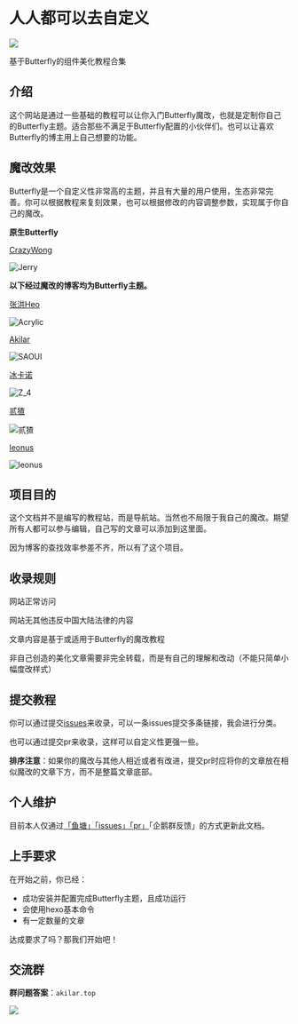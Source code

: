 # 人人都可以去自定义

![](https://bu.dusays.com/2023/03/07/64069fa1348b0.webp)

基于Butterfly的组件美化教程合集

## 介绍

这个网站是通过一些基础的教程可以让你入门Butterfly魔改，也就是定制你自己的Butterfly主题。适合那些不满足于Butterfly配置的小伙伴们。也可以让喜欢Butterfly的博主用上自己想要的功能。

## 魔改效果

Butterfly是一个自定义性非常高的主题，并且有大量的用户使用，生态非常完善。你可以根据教程来复刻效果，也可以根据修改的内容调整参数，实现属于你自己的魔改。

**原生Butterfly**

[CrazyWong](https://blog.crazywong.com/)

![Jerry](https://p.zhheo.com/BLf7G423891181667291198698.png!blogimg)

**以下经过魔改的博客均为Butterfly主题。**

[张洪Heo](https://blog.zhheo.com/)

![Acrylic](https://p.zhheo.com/OzQimm23191181667291251479.png!blogimg)

[Akilar](https://akilar.top/)

![SAOUI](https://p.zhheo.com/HYfddG22891181667291308104.png!blogimg)

[冰卡诺](https://zfe.space/)

![Z_4](https://p.zhheo.com/szRPpO22191181667291361824.png!blogimg)

[贰猹](https://noionion.top/)

![贰猹](https://p.zhheo.com/ZlWysf20891181667291408374.png!blogimg)

[leonus](https://blog.leonus.cn/)

![leonus](https://p.zhheo.com/PYLvwm24891181667291568802.png!blogimg)

## 项目目的

这个文档并不是编写的教程站，而是导航站。当然也不局限于我自己的魔改。期望所有人都可以参与编辑，自己写的文章可以添加到这里面。

因为博客的查找效率参差不齐，所以有了这个项目。

## 收录规则

网站正常访问

网站无其他违反中国大陆法律的内容

文章内容是基于或适用于Butterfly的魔改教程

非自己创造的美化文章需要非完全转载，而是有自己的理解和改动（不能只简单小幅度改样式）

## 提交教程

你可以通过提交[issues](https://github.com/zhheo/hexo-butterfly-editor/issues)来收录，可以一条issues提交多条链接，我会进行分类。

也可以通过提交pr来收录，这样可以自定义性更强一些。

**排序注意**：如果你的魔改与其他人相近或者有改进，提交pr时应将你的文章放在相似魔改的文章下方，而不是整篇文章底部。

## 个人维护

目前本人仅通过[「鱼塘」](https://blog.zhheo.com/moments/)[「issues」](https://github.com/zhheo/hexo-butterfly-editor/issues)[「pr」](https://github.com/zhheo/hexo-butterfly-editor/pulls)「企鹅群反馈」的方式更新此文档。

## 上手要求

在开始之前，你已经：

- 成功安装并配置完成Butterfly主题，且成功运行
- 会使用hexo基本命令
- 有一定数量的文章

达成要求了吗？那我们开始吧！

## 交流群

**群问题答案**：`akilar.top`

![](https://bu.dusays.com/2023/03/07/64069f8caa8ea.jpg)